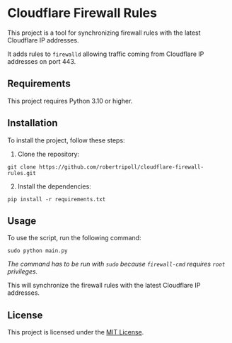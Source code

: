 # Cloudflare Firewall Rules

This project is a tool for synchronizing firewall rules with the latest Cloudflare IP addresses.

It adds rules to `firewalld` allowing traffic coming from Cloudflare IP addresses on port 443.

## Requirements

This project requires Python 3.10 or higher.

## Installation

To install the project, follow these steps:

1. Clone the repository:

`git clone https://github.com/robertripoll/cloudflare-firewall-rules.git`

2. Install the dependencies:

`pip install -r requirements.txt`

## Usage

To use the script, run the following command:

`sudo python main.py`

_The command has to be run with `sudo` because `firewall-cmd` requires `root` privileges._

This will synchronize the firewall rules with the latest Cloudflare IP addresses.

## License

This project is licensed under the [MIT License](LICENSE).
